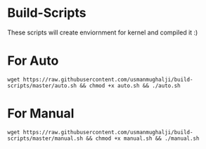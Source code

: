 # Build-Scripts

These scripts will create enviornment for kernel and compiled it :)

# For Auto

`wget https://raw.githubusercontent.com/usmanmughalji/build-scripts/master/auto.sh && chmod +x auto.sh && ./auto.sh`

# For Manual

`wget https://raw.githubusercontent.com/usmanmughalji/build-scripts/master/manual.sh && chmod +x manual.sh && ./manual.sh`
